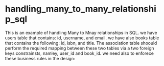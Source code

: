 # handling_many_to_many_relationship_sql
This is an example of handling Many to Mnay relationships in SQL. 
we have users table that contains: id, username, and email. 
we have also books table that contains the following: id, isbn, and title.
The association table shoould perform the required mapping between these two tables via a two foreign keys constrainsts, namley, user_id and book_id.
we need also to enforece these business rules in the design:
